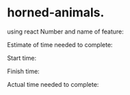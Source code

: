 # horned-animals.
using react
Number and name of feature:

Estimate of time needed to complete:

Start time:

Finish time: 

Actual time needed to complete: 
